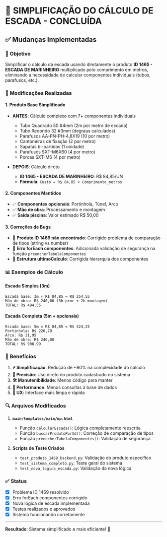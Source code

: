 # 🔄 SIMPLIFICAÇÃO DO CÁLCULO DE ESCADA - CONCLUÍDA

## ✅ Mudanças Implementadas

### 🎯 **Objetivo**
Simplificar o cálculo da escada usando diretamente o produto **ID 1465 - ESCADA DE MARINHEIRO** multiplicado pelo comprimento em metros, eliminando a necessidade de calcular componentes individuais (tubos, parafusos, etc.).

### 🔧 **Modificações Realizadas**

#### 1. **Produto Base Simplificado**
- **ANTES**: Cálculo complexo com 7+ componentes individuais
  - Tubo Quadrado 50 #4mm (2m por metro de escada)
  - Tubo Redondo 32 #3mm (degraus calculados)
  - Parafusos AA-PN-PH-4,8X19 (10 por metro)
  - Cantoneiras de fixação (2 por metro)
  - Sapatas bi-partidas (1 unidade)
  - Parafusos SXT-M6X60 (4 por metro)
  - Porcas SXT-M6 (4 por metro)

- **DEPOIS**: Cálculo direto
  - **ID 1465 - ESCADA DE MARINHEIRO**: R$ 84,85/UN
  - **Fórmula**: `Custo = R$ 84,85 × Comprimento_metros`

#### 2. **Componentes Mantidos**
- ✅ **Componentes opcionais**: Portinhola, Túnel, Arco
- ✅ **Mão de obra**: Processamento e montagem
- ✅ **Saída piscina**: Valor estimado R$ 50,00

#### 3. **Correções de Bugs**
- 🐛 **Produto ID 1469 não encontrado**: Corrigido problema de comparação de tipos (string vs number)
- 🐛 **Erro forEach componentes**: Adicionada validação de segurança na função `preencherTabelaComponentes`
- 🐛 **Estrutura ultimoCalculo**: Corrigida hierarquia dos componentes

### 📊 **Exemplos de Cálculo**

#### Escada Simples (3m)
```
Escada base: 3m × R$ 84,85 = R$ 254,55
Mão de obra: R$ 240,00 (3h proc + 2h montagem)
TOTAL: R$ 494,55
```

#### Escada Completa (5m + opcionais)
```
Escada base: 5m × R$ 84,85 = R$ 424,25
Portinhola: R$ 220,79
Arco: R$ 21,95
Mão de obra: R$ 240,00
TOTAL: R$ 906,99
```

### 🎯 **Benefícios**

1. **⚡ Simplificação**: Redução de ~90% na complexidade do cálculo
2. **🎯 Precisão**: Uso direto do produto cadastrado no sistema
3. **🛠️ Manutenibilidade**: Menos código para manter
4. **🚀 Performance**: Menos consultas à base de dados
5. **📱 UX**: Interface mais limpa e rápida

### 🔍 **Arquivos Modificados**

1. **`main/templates/main/mp.html`**
   - Função `calcularEscada()`: Lógica completamente reescrita
   - Função `buscarProdutoPorId()`: Correção de comparação de tipos
   - Função `preencherTabelaComponentes()`: Validação de segurança

2. **Scripts de Teste Criados**
   - `test_produto_1469_backend.py`: Validação do produto específico
   - `test_sistema_completo.py`: Teste geral do sistema
   - `test_nova_logica_escada.py`: Validação da nova lógica

### ✅ **Status**
- [x] Problema ID 1469 resolvido
- [x] Erro forEach componentes corrigido
- [x] Nova lógica de escada implementada
- [x] Testes realizados e aprovados
- [x] Sistema funcionando corretamente

---

**Resultado**: Sistema simplificado e mais eficiente! 🚀